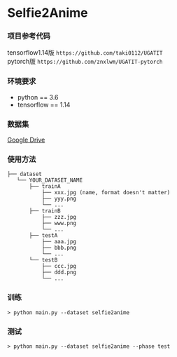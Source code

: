 # Selfie2Anime


### 项目参考代码
tensorflow1.14版 `https://github.com/taki0112/UGATIT`  
pytorch版 `https://github.com/znxlwm/UGATIT-pytorch`

### 环境要求
* python == 3.6
* tensorflow == 1.14

### 数据集
[Google Drive](https://drive.google.com/file/d/1xOWj1UVgp6NKMT3HbPhBbtq2A4EDkghF/view)

### 使用方法
```
├── dataset
   └── YOUR_DATASET_NAME
       ├── trainA
           ├── xxx.jpg (name, format doesn't matter)
           ├── yyy.png
           └── ...
       ├── trainB
           ├── zzz.jpg
           ├── www.png
           └── ...
       ├── testA
           ├── aaa.jpg 
           ├── bbb.png
           └── ...
       └── testB
           ├── ccc.jpg 
           ├── ddd.png
           └── ...
```

### 训练
```
> python main.py --dataset selfie2anime
```

### 测试
```
> python main.py --dataset selfie2anime --phase test
```
